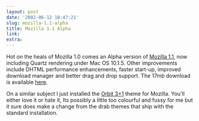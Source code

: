 ```yaml
---
layout: post
date: '2002-06-12 18:47:21'
slug: mozilla-1.1-alpha
title: Mozilla 1.1 Alpha
link: 
extra: 
---
```


Hot on the heals of Mozilla 1.0 comes an Alpha version of [Mozilla 1.1](http://www.mozilla.org/releases/mozilla1.1a/), now including Quartz rendering under Mac OS 10.1.5. Other improvements include DHTML performance enhancements, faster start-up, improved download manager and better drag and drop support. The 17mb download is available [here](ftp://ftp.mozilla.org/pub/mozilla/releases/mozilla1.1a/).

On a similar subject I just installed the [Orbit 3+1](http://morbit.cdn.gs/) theme for Mozilla. You'll either love it or hate it, Its possibly a little too colourful and fussy for me but it sure does make a change from the drab themes that ship with the standard installation.
